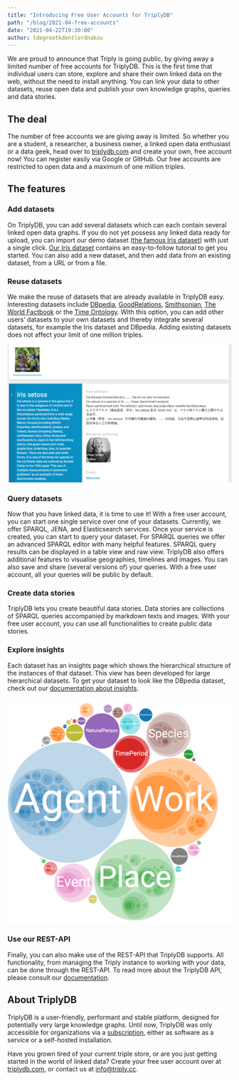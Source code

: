 ```yaml
---
title: "Introducing Free User Accounts for TriplyDB"
path: "/blog/2021-04-free-accounts"
date: "2021-04-22T19:30:00"
author: tdegrootkdentlerdnakou
---
```


We are proud to announce that Triply is going public, by giving away a limited number of free accounts for TriplyDB. This is the first time that individual users can store, explore and share their own linked data on the web, without the need to install anything. You can link your data to other datasets, reuse open data and publish your own knowledge graphs, queries and data stories. 

## The deal 

The number of free accounts we are giving away is limited. So whether you are a student, a researcher, a business owner, a linked open data enthusiast or a data geek, head over to [triplydb.com][] and create your own, free account now! You can register easily via Google or GitHub. Our free accounts are restricted to open data and a maximum of one million triples. 

## The features
### Add datasets
On TriplyDB, you can add several datasets which can each contain several linked open data graphs. If you do not yet possess any linked data ready for upload, you can import our demo dataset ([the famous Iris dataset](https://en.wikipedia.org/wiki/Iris_flower_data_set)) with just a single click. [Our Iris dataset](https://triplydb.com/Triply/iris) contains an easy-to-follow tutorial to get you started. You can also add a new dataset, and then add data from an existing dataset, from a URL or from a file. 

### Reuse datasets
We make the reuse of datasets that are already available in TriplyDB easy. Interesting datasets include [DBpedia][], [GoodRelations][], [Smithsonian][], [The World Factbook][] or the [Time Ontology][]. With this option, you can add other users’ datasets to your own datasets and thereby integrate several datasets, for example the Iris dataset and DBpedia. Adding existing datasets does not affect your limit of one million triples. 

![The Iris Setosa in our Iris dataset.](iris-setosa.png)

### Query datasets
Now that you have linked data, it is time to use it! With a free user account, you can start one single service over one of your datasets. Currently, we offer SPARQL, JENA, and Elasticsearch services. Once your service is created, you can start to query your dataset. For SPARQL queries we offer an advanced SPARQL editor with many helpful features. SPARQL query results can be displayed in a table view and raw view. TriplyDB also offers additional features to visualise geographies, timelines and images. You can also save and share (several versions of) your queries. With a free user account, all your queries will be public by default.

### Create data stories 
TriplyDB lets you create beautiful data stories. Data stories are collections of SPARQL queries accompanied by markdown texts and images. With your free user account, you can use all functionalities to create public data stories. 

### Explore insights
Each dataset has an insights page which shows the hierarchical structure of the instances of that dataset. This view has been developed for large hierarchical datasets. To get your dataset to look like the DBpedia dataset, check out our [documentation about insights](https://triply.cc/docs/triply-db-getting-started#insights). 


![Insights of the DBpedia dataset.](insights.png)

### Use our REST-API
Finally, you can also make use of the REST-API that TriplyDB supports. All functionality, from managing the Triply instance to working with your data, can be done through the REST-API. To read more about the TriplyDB API, please consult our [documentation](https://triply.cc/docs/triply-api). 

## About TriplyDB
TriplyDB is a user-friendly, performant and stable platform, designed for potentially very large knowledge graphs. Until now, TriplyDB was only accessible for organizations via a [subscription](https://triply.cc/subscriptions), either as software as a service or a self-hosted installation.

Have you grown tired of your current triple store, or are you just getting started in the world of linked data? Create your free user account over at [triplydb.com][], or contact us at [info@triply.cc](mailto:info@triply.cc). 

[triplydb.com]: https://triplydb.com
[DBpedia]: https://triplydb.com/DBpedia-association/dbpedia
[GoodRelations]: https://triplydb.com/gr/gr
[Smithsonian]: https://triplydb.com/smithsonian/american-art-museum
[The World Factbook]: https://triplydb.com/cia/wfb
[Time Ontology]: https://triplydb.com/w3c/time
